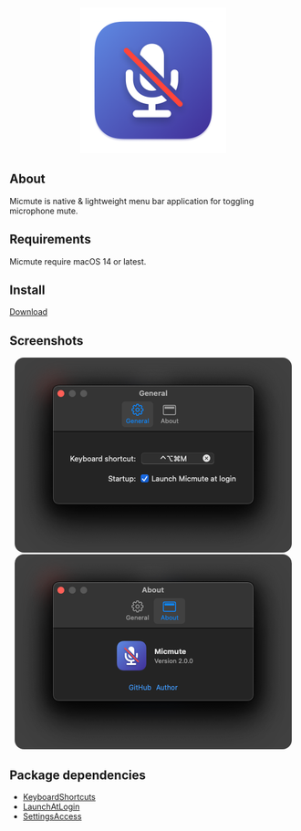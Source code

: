 <div align="center">
  <img src="Images/micmute.png" width="256">
</div>

## About 
Micmute is native & lightweight menu bar application for toggling microphone mute.

## Requirements
Micmute require macOS 14 or latest.

## Install
[Download](https://github.com/rokartur/Micmute/releases/download/v2.0.0/Micmute.zip)

## Screenshots
<div align="center">
  <img style="border-radius: 16px" src="Images/general.png">
  <img style="border-radius: 16px" src="Images/about.png">
</div>

## Package dependencies
- [KeyboardShortcuts](https://github.com/sindresorhus/KeyboardShortcuts)
- [LaunchAtLogin](https://github.com/sindresorhus/LaunchAtLogin-Legacy)
- [SettingsAccess](https://github.com/orchetect/SettingsAccess)
